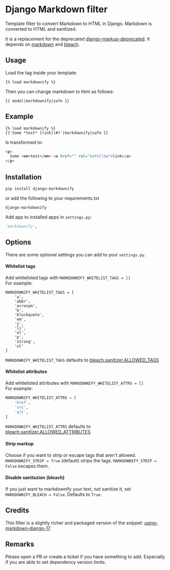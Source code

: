 # Django Markdown filter

Template filter to convert Markdown to HTML in Django.
Markdown is converted to HTML and sanitized.

It is a replacement for the deprecated [django-markup-deprecated](https://pypi.python.org/pypi/django-markup-deprecated).  It depends on [markdown](https://pypi.python.org/pypi/Markdown) and [bleach](https://pypi.python.org/pypi/bleach).

## Usage

Load the tag inside your template:

```
{% load markdownify %}
```

Then you can change markdown to html as follows:

```
{{ model|markdownify|safe }}
```

## Example

```
{% load markdownify %}
{{'Some *test* [link](#)'|markdownify|safe }}
```

Is transformed to:

```html
<p>
  Some <em>test</em> <a href="" rel="nofollow">link</a>
</p>
```


## Installation

```
pip install django-markdownify
```

or add the following to your requirements.txt

```
django-markdownify
```

Add app to installed apps in `settings.py`:

```python
'markdownify',
```

## Options
There are some optional settings you can add to your `settings.py`.

#### Whitelist tags
Add whitelisted tags with `MARKDOWNIFY_WHITELIST_TAGS = []`  
For example:

```
MARKDOWNIFY_WHITELIST_TAGS = [
    'a',
    'abbr',
    'acronym',
    'b',
    'blockquote',
    'em',
    'i',
    'li',
    'ol',
    'p',
    'strong',
    'ul'
]
```  
`MARKDOWNIFY_WHITELIST_TAGS` defaults to [bleach.sanitizer.ALLOWED_TAGS](https://bleach.readthedocs.io/en/latest/clean.html#allowed-tags-tags)

#### Whitelist attributes
Add whitelisted attributes with `MARKDOWNIFY_WHITELIST_ATTRS = []`  
For example:
```python
MARKDOWNIFY_WHITELIST_ATTRS = [
    'href',
    'src',
    'alt',
]
```
`MARKDOWNIFY_WHITELIST_ATTRS` defaults to [bleach.sanitizer.ALLOWED_ATTRIBUTES](https://bleach.readthedocs.io/en/latest/clean.html#allowed-attributes-attributes)

#### Strip markup
Choose if you want to strip or escape tags that aren't allowed.  
`MARKDOWNIFY_STRIP = True` (default) strips the tags.
`MARKDOWNIFY_STRIP = False` escapes them.

#### Disable sanitazion (bleach)
If you just want to markdownify your text, not sanitize it, set `MARKDOWNIFY_BLEACH = False`. Defaults to `True`.

## Credits

This filter is a slightly richer and packaged version of the snippet: [using-markdown-django-17](http://www.jw.pe/blog/post/using-markdown-django-17/).

## Remarks

Please open a PR or create a ticket if you have something to add.
Especially if you are able to set dependency version limits.
